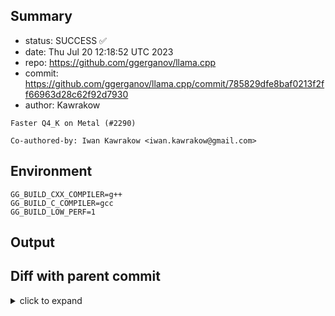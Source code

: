 ## Summary

- status: SUCCESS ✅
- date:   Thu Jul 20 12:18:52 UTC 2023
- repo:   https://github.com/ggerganov/llama.cpp
- commit: https://github.com/ggerganov/llama.cpp/commit/785829dfe8baf0213f2ff66963d28c62f92d7930
- author: Kawrakow
```
Faster Q4_K on Metal (#2290)

Co-authored-by: Iwan Kawrakow <iwan.kawrakow@gmail.com>
```

## Environment

```
GG_BUILD_CXX_COMPILER=g++
GG_BUILD_C_COMPILER=gcc
GG_BUILD_LOW_PERF=1
```

## Output

## Diff with parent commit

<details><summary>click to expand</summary>

```diff
--- /home/ggml/results/llama.cpp/ff/f0e0eafe817eef429ecb64f892ab7bdae31846/ggml-0-x86-cpu-low-perf/stdall	2023-07-20 10:48:27.485646724 +0000
+++ /home/ggml/results/llama.cpp/78/5829dfe8baf0213f2ff66963d28c62f92d7930/ggml-0-x86-cpu-low-perf/stdall	2023-07-20 12:18:52.398777461 +0000
@@ -1,6 +1,6 @@
 mkdir: cannot create directory ‘/mnt/llama.cpp’: Permission denied
-rm: cannot remove '/home/ggml/results/llama.cpp/ff/f0e0eafe817eef429ecb64f892ab7bdae31846/ggml-0-x86-cpu-low-perf/*.log': No such file or directory
-rm: cannot remove '/home/ggml/results/llama.cpp/ff/f0e0eafe817eef429ecb64f892ab7bdae31846/ggml-0-x86-cpu-low-perf/*.exit': No such file or directory
-rm: cannot remove '/home/ggml/results/llama.cpp/ff/f0e0eafe817eef429ecb64f892ab7bdae31846/ggml-0-x86-cpu-low-perf/*.md': No such file or directory
-0.00user 0.00system 0:00.00elapsed 100%CPU (0avgtext+0avgdata 3692maxresident)k
-0inputs+8outputs (0major+1525minor)pagefaults 0swaps
+rm: cannot remove '/home/ggml/results/llama.cpp/78/5829dfe8baf0213f2ff66963d28c62f92d7930/ggml-0-x86-cpu-low-perf/*.log': No such file or directory
+rm: cannot remove '/home/ggml/results/llama.cpp/78/5829dfe8baf0213f2ff66963d28c62f92d7930/ggml-0-x86-cpu-low-perf/*.exit': No such file or directory
+rm: cannot remove '/home/ggml/results/llama.cpp/78/5829dfe8baf0213f2ff66963d28c62f92d7930/ggml-0-x86-cpu-low-perf/*.md': No such file or directory
+0.00user 0.00system 0:00.00elapsed 100%CPU (0avgtext+0avgdata 3756maxresident)k
+0inputs+8outputs (0major+1551minor)pagefaults 0swaps
```
</details>

